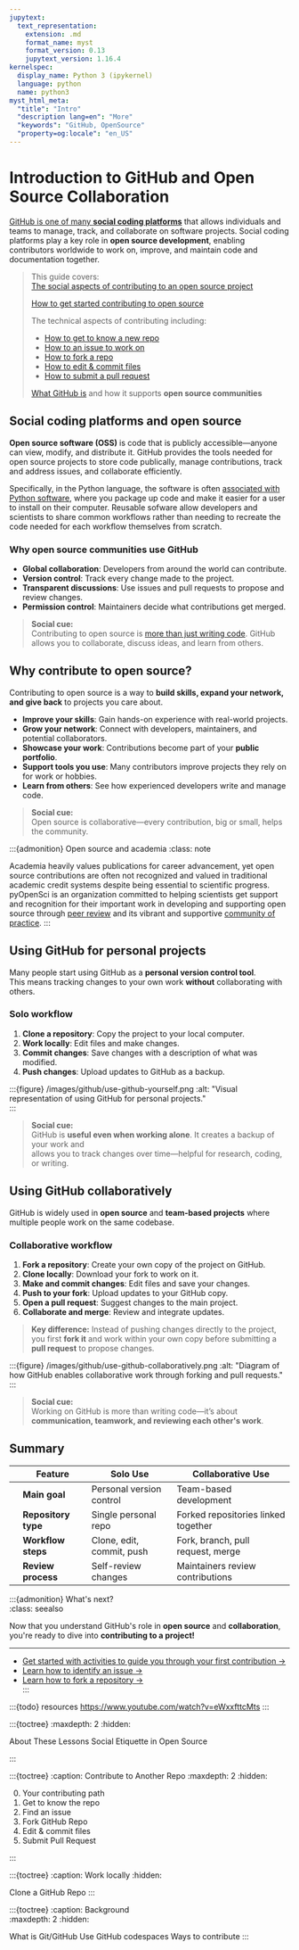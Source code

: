 ```yaml
---
jupytext:
  text_representation:
    extension: .md
    format_name: myst
    format_version: 0.13
    jupytext_version: 1.16.4
kernelspec:
  display_name: Python 3 (ipykernel)
  language: python
  name: python3
myst_html_meta:
  "title": "Intro"
  "description lang=en": "More"
  "keywords": "GitHub, OpenSource"
  "property=og:locale": "en_US"
---
```


# Introduction to GitHub and Open Source Collaboration  

[GitHub is one of many **social coding platforms**](what-is-git-github) that allows individuals and teams to manage, track, and collaborate on software projects. Social coding platforms play a key role in **open source development**, enabling contributors worldwide to work on, improve, and maintain code and documentation together.  

> This guide covers:  
> <i class="fa-solid fa-circle-check" style="color: #81c0aa;"></i> [The social aspects of contributing to an open source project](github-social-platform)
>
> <i class="fa-solid fa-circle-check" style="color: #81c0aa;"></i> [How to get started contributing to open source](pyos-first-contribution)
> 
> <i class="fa-solid fa-circle-check" style="color: #81c0aa;"></i> The technical aspects of contributing including:
> * [How to get to know a new repo](new-repo)
> * [How to an issue to work on](identify-github-issue) 
> * [How to fork a repo](fork-repository) 
> * [How to edit & commit files](pyos-edit-commit-files)
> * [How to submit a pull request](pyos-pull-request)
>  
> <i class="fa-solid fa-circle-check" style="color: #81c0aa;"></i> [What GitHub is](](what-is-git-github)) and how it supports **open source communities**

## Social coding platforms and open source  

**Open source software (OSS)** is code that is publicly accessible—anyone can view, modify, and distribute it. GitHub provides the tools needed for open source projects to store code publically, manage contributions, track and address issues, and collaborate efficiently.

Specifically, in the Python language, the software is often [associated with Python software](https://www.pyopensci.org/python-package-guide/tutorials/intro.html), where you package up code and make it easier for a user to install on their computer. Reusable sofware allow developers and scientists to share common workflows rather than needing to recreate the code needed for each workflow themselves from scratch.

### Why open source communities use GitHub  

- **<i class="fa-solid fa-globe" style="color: #81c0aa;"></i> Global collaboration**: Developers from around the world can contribute.  
- **<i class="fa-solid fa-code-branch" style="color: #81c0aa;"></i> Version control**: Track every change made to the project.  
- **<i class="fa-solid fa-comments" style="color: #81c0aa;"></i> Transparent discussions**: Use issues and pull requests to propose and review changes.  
- **<i class="fa-solid fa-shield-halved" style="color: #81c0aa;"></i> Permission control**: Maintainers decide what contributions get merged.  

> **<i class="fa-solid fa-handshake-angle" style="color: #81c0aa;"></i> Social cue:**  
> Contributing to open source is [more than just writing code](github-social-platform). GitHub allows you to collaborate, discuss ideas, and learn from others.  

## Why contribute to open source?  

Contributing to open source is a way to **build skills, expand your network, and give back** to projects you care about.  

- **Improve your skills**: Gain hands-on experience with real-world projects.  
- **Grow your network**: Connect with developers, maintainers, and potential collaborators.  
- **Showcase your work**: Contributions become part of your **public portfolio**.  
- **Support tools you use**: Many contributors improve projects they rely on for work or hobbies.  
- **Learn from others**: See how experienced developers write and manage code.  

> **<i class="fa-solid fa-handshake" style="color: #81c0aa;"></i> Social cue:**  
> Open source is collaborative—every contribution, big or small, helps the community.

:::{admonition} Open source and academia
:class: note

Academia heavily values publications for career advancement, yet open source contributions are often not recognized and valued in traditional academic credit systems despite being essential to scientific progress. pyOpenSci is an organization committed to helping scientists get support and recognition for their important work in developing and supporting open source through [peer review](https://www.pyopensci.org/about-peer-review/index.html) and its vibrant and supportive [community of practice](https://www.pyopensci.org/our-community/index.html). 
:::
 

## Using GitHub for personal projects  

Many people start using GitHub as a **personal version control tool**.  
This means tracking changes to your own work **without** collaborating with others.  

### Solo workflow  

1. **<i class="fa-solid fa-download" style="color: #81c0aa;"></i> Clone a repository**: Copy the project to your local computer.  
2. **<i class="fa-solid fa-edit" style="color: #81c0aa;"></i> Work locally**: Edit files and make changes.  
3. **<i class="fa-solid fa-save" style="color: #81c0aa;"></i> Commit changes**: Save changes with a description of what was modified.  
4. **<i class="fa-solid fa-upload" style="color: #81c0aa;"></i> Push changes**: Upload updates to GitHub as a backup.  

:::{figure} /images/github/use-github-yourself.png
:alt: "Visual representation of using GitHub for personal projects."  
:::

> **<i class="fa-solid fa-user" style="color: #81c0aa;"></i> Social cue:**  
> GitHub is **useful even when working alone**. It creates a backup of your work and  
> allows you to track changes over time—helpful for research, coding, or writing.  

## Using GitHub collaboratively  

GitHub is widely used in **open source** and **team-based projects** where multiple people work on the same codebase.  

### Collaborative workflow  

1. **<i class="fa-solid fa-code-fork" style="color: #81c0aa;"></i> Fork a repository**: Create your own copy of the project on GitHub.  
2. **<i class="fa-solid fa-download" style="color: #81c0aa;"></i> Clone locally**: Download your fork to work on it.  
3. **<i class="fa-solid fa-edit" style="color: #81c0aa;"></i> Make and commit changes**: Edit files and save your changes.  
4. **<i class="fa-solid fa-upload" style="color: #81c0aa;"></i> Push to your fork**: Upload updates to your GitHub copy.  
5. **<i class="fa-solid fa-paper-plane" style="color: #81c0aa;"></i> Open a pull request**: Suggest changes to the main project.  
6. **<i class="fa-solid fa-people-arrows" style="color: #81c0aa;"></i> Collaborate and merge**: Review and integrate updates.  

> **Key difference:** Instead of pushing changes directly to the project, you first **fork it** and work within your own copy before submitting a **pull request** to propose changes.  

:::{figure} /images/github/use-github-collaboratively.png
:alt: "Diagram of how GitHub enables collaborative work through forking and pull requests."  
:::

> **<i class="fa-solid fa-users" style="color: #81c0aa;"></i> Social cue:**  
> Working on GitHub is more than writing code—it’s about **communication, teamwork, and reviewing each other's work**.  

## Summary  

| | **Feature**         | **Solo Use**                     | **Collaborative Use**                 |  
|-|---------------------|--------------------------------|--------------------------------------|  
| | **Main goal**      | Personal version control      | Team-based development              |  
| | **Repository type** | Single personal repo         | Forked repositories linked together |  
| | **Workflow steps**    | Clone, edit, commit, push    | Fork, branch, pull request, merge   |  
| | **Review process** | Self-review changes          | Maintainers review contributions    |  

:::{admonition} What's next?  
:class: seealso  

Now that you understand GitHub's role in **open source** and **collaboration**,  
you're ready to dive into **contributing to a project!**

*****

- <i class="fa-brands fa-github-alt"></i> [Get started with activities to guide you through your first contribution →](pyos-first-contribution)  
- <i class="fa-brands fa-github-alt"></i> [Learn how to identify an issue →](identify-github-issue)
- <i class="fa-brands fa-github-alt"></i> [Learn how to fork a repository →](fork-repository)  
:::

:::{todo}
resources
<https://www.youtube.com/watch?v=eWxxfttcMts>
:::

:::{toctree}
:maxdepth: 2
:hidden:

About These Lessons  <self>
Social Etiquette in Open Source  <social-open-source>

:::

:::{toctree}
:caption: Contribute to Another Repo
:maxdepth: 2
:hidden:

0. Your contributing path <your-first-contribution>
1. Get to know the repo <get-to-know-repo>
2. Find an issue <identify-issue>
3. Fork GitHub Repo <fork-repo>
4. Edit & commit files <edit-commit-files>
5. Submit Pull Request <pull-request>

:::

:::{toctree}
:caption: Work locally
:hidden:

Clone a GitHub Repo <clone-repo>
:::

:::{toctree}
:caption: Background  
:maxdepth: 2
:hidden:

What is Git/GitHub <what-is-git-github>
Use GitHub codespaces <github-codespaces>
Ways to contribute <ways-to-contribute>
:::
